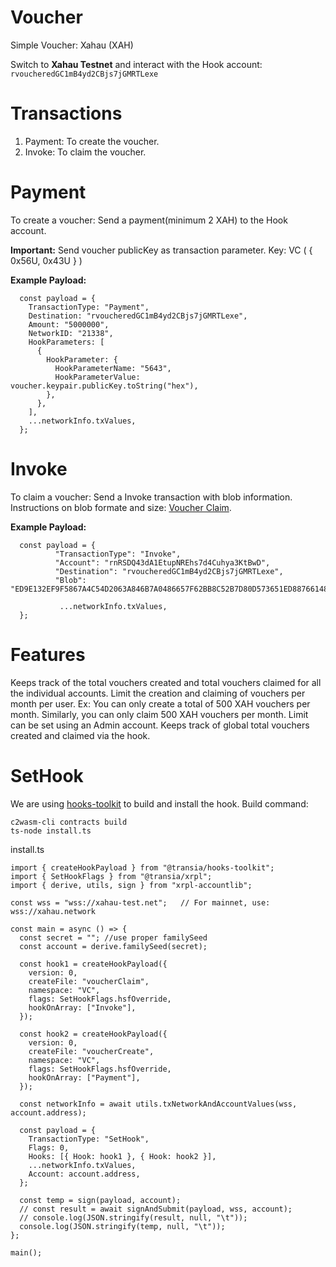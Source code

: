 # Voucher
Simple Voucher: Xahau (XAH)

Switch to **Xahau Testnet** and interact with the Hook account: `rvoucheredGC1mB4yd2CBjs7jGMRTLexe`

# Transactions
1. Payment: To create the voucher.
2. Invoke: To claim the voucher.


# Payment
To create a voucher: Send a payment(minimum 2 XAH) to the Hook account.

**Important:** Send voucher publicKey as transaction parameter. Key: VC ( { 0x56U, 0x43U } )

**Example Payload:**
```
  const payload = {
    TransactionType: "Payment",
    Destination: "rvoucheredGC1mB4yd2CBjs7jGMRTLexe",
    Amount: "5000000",
    NetworkID: "21338",
    HookParameters: [
      {
        HookParameter: {
          HookParameterName: "5643",
          HookParameterValue: voucher.keypair.publicKey.toString("hex"),
        },
      },
    ],
    ...networkInfo.txValues,
  };
```

# Invoke
To claim a voucher: Send a Invoke transaction with blob information.
Instructions on blob formate and size: [Voucher Claim](https://gist.github.com/WietseWind/5c3dfe291dd23bf2ca65edc39216dd42).

**Example Payload:**
```
  const payload = {
          "TransactionType": "Invoke",
          "Account": "rnRSDQ43dA1EtupNREhs7d4Cuhya3KtBwD",
          "Destination": "rvoucheredGC1mB4yd2CBjs7jGMRTLexe",
          "Blob": "ED9E132EF9F5867A4C54D2063A846B7A0486657F62BB8C52B7D80D573651ED887661485C21679E1D7306C49921BAE3B59EB79A7D31832ECCC6C96A433A490F05EDF37F7FE00247F8179C5BB8EE95398F0A431B454282208BF022A909C06535D5C6307F889ED17D34062F38F7D0798C9ED309F78AA6",
           
           ...networkInfo.txValues,
  };
```



# Features
Keeps track of the total vouchers created and total vouchers claimed for all the individual accounts.
Limit the creation and claiming of vouchers per month per user. 
Ex: You can only create a total of 500 XAH vouchers per month. Similarly, you can only claim 500 XAH vouchers per month.
Limit can be set using an Admin account.
Keeps track of global total vouchers created and claimed via the hook.


# SetHook
We are using [hooks-toolkit](https://hooks-toolkit.com/quickstart) to build and install the hook.
Build command:
```
c2wasm-cli contracts build
ts-node install.ts
```
install.ts
```
import { createHookPayload } from "@transia/hooks-toolkit";
import { SetHookFlags } from "@transia/xrpl";
import { derive, utils, sign } from "xrpl-accountlib";

const wss = "wss://xahau-test.net";   // For mainnet, use: wss://xahau.network

const main = async () => {
  const secret = ""; //use proper familySeed
  const account = derive.familySeed(secret);

  const hook1 = createHookPayload({
    version: 0,
    createFile: "voucherClaim",
    namespace: "VC",
    flags: SetHookFlags.hsfOverride,
    hookOnArray: ["Invoke"],
  });

  const hook2 = createHookPayload({
    version: 0,
    createFile: "voucherCreate",
    namespace: "VC",
    flags: SetHookFlags.hsfOverride,
    hookOnArray: ["Payment"],
  });

  const networkInfo = await utils.txNetworkAndAccountValues(wss, account.address);

  const payload = {
    TransactionType: "SetHook",
    Flags: 0,
    Hooks: [{ Hook: hook1 }, { Hook: hook2 }],
    ...networkInfo.txValues,
    Account: account.address,
  };

  const temp = sign(payload, account);
  // const result = await signAndSubmit(payload, wss, account);
  // console.log(JSON.stringify(result, null, "\t"));
  console.log(JSON.stringify(temp, null, "\t"));
};

main();

```
